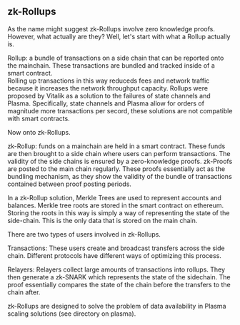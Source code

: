 ## zk-Rollups

As the name might suggest zk-Rollups involve zero knowledge proofs.  However, what actually are they? 
Well, let's start with what a Rollup actually is.  

Rollup: a bundle of transactions on a side chain that can be reported onto the mainchain.  These transactions are bundled and tracked inside of a smart contract.  
Rolling up transactions in this way reduceds fees and network traffic because it increases the network throughput capacity. 
Rollups were proposed by Vitalik as a solution to the failures of state channels and Plasma.  Specifically, state channels and Plasma allow for orders of magnitude more transactions per secord, these solutions are not compatible with smart contracts. 

Now onto zk-Rollups.

zk-Rollup: funds on a mainchain are held in a smart contract. These funds are then brought to a side chain where users can perform transactions.  The validity of the side chains is ensured by a zero-knowledge proofs.  zk-Proofs are posted to the main chain regularly.  These proofs essentially act as the bundling mechanism, as they show the validity of the bundle of transactions contained between proof posting periods. 

In a zk-Rollup solution, Merkle Trees are used to represent accounts and balances. Merkle tree roots are stored in the smart contract on ethereum.  Storing the roots in this way is simply a way of representing the state of the side-chain.  This is the only data that is stored on the main chain. 

There are two types of users involved in zk-Rollups.  

Transactions: 
These users create and broadcast transfers across the side chain.  Different protocols have different ways of optimizing this process.  

Relayers: 
Relayers collect large amounts of transactions into rollups.  They then generate a zk-SNARK which represents the state of the sidechain.  The proof essentially compares the state of the chain before the transfers to the chain after.  

zk-Rollups are designed to solve the problem of data availability in Plasma scaling solutions (see directory on plasma).  
